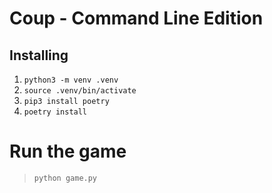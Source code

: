 # Coup - Command Line Edition

## Installing 
1. `python3 -m venv .venv`
2. `source .venv/bin/activate`
3. `pip3 install poetry`
4. `poetry install`

# Run the game
> `python game.py`